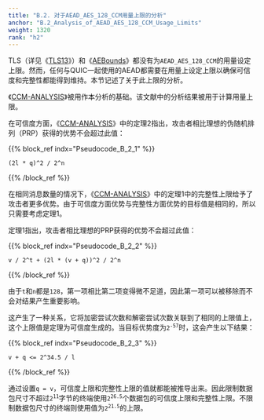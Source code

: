 ```yaml
---
title: "B.2. 对于AEAD_AES_128_CCM用量上限的分析"
anchor: "B.2_Analysis_of_AEAD_AES_128_CCM_Usage_Limits"
weight: 1320
rank: "h2"
---
```


TLS（详见《[TLS13](https://www.rfc-editor.org/info/rfc8446)》）和《[AEBounds](https://www.isg.rhul.ac.uk/~kp/TLS-AEbounds.pdf)》都没有为`AEAD_AES_128_CCM`的用量设定上限。然而，任何与QUIC一起使用的AEAD都需要在用量上设定上限以确保可信度和完整性都能得到维持。本节记述了关于此上限的分析。

《[CCM-ANALYSIS](https://doi.org/10.1007/3-540-36492-7_7)》被用作本分析的基础。该文献中的分析结果被用于计算用量上限。

在可信度方面，《[CCM-ANALYSIS](https://doi.org/10.1007/3-540-36492-7_7)》中的定理2指出，攻击者相比理想的伪随机排列（PRP）获得的优势不会超过此值：

{{% block_ref
indx="Pseudocode_B_2_1" %}}

```
(2l * q)^2 / 2^n
```

{{% /block_ref %}}

在相同消息数量的情况下，《[CCM-ANALYSIS](https://doi.org/10.1007/3-540-36492-7_7)》中的定理1中的完整性上限给予了攻击者更多优势。由于可信度方面优势与完整性方面优势的目标值是相同的，所以只需要考虑定理1。

定理1指出，攻击者相比理想的PRP获得的优势不会超过此值：

{{% block_ref
indx="Pseudocode_B_2_2" %}}

```
v / 2^t + (2l * (v + q))^2 / 2^n
```

{{% /block_ref %}}

由于`t`和`n`都是`128`，第一项相比第二项变得微不足道，因此第一项可以被移除而不会对结果产生重要影响。

这产生了一种关系，它将加密尝试次数和解密尝试次数关联到了相同的上限值上，这个上限值是定理为可信度生成的。当目标优势度为<code>2<sup>-57</sup></code>时，这会产生以下结果：

{{% block_ref
indx="Pseudocode_B_2_3" %}}

```
v + q <= 2^34.5 / l
```

{{% /block_ref %}}

通过设置`q = v`，可信度上限和完整性上限的值就都能被推导出来。因此限制数据包尺寸不超过<code>2<sup>11</sup></code>字节的终端使用<code>2<sup>26.5</sup></code>个数据包的可信度上限和完整性上限。不限制数据包尺寸的终端则使用值为<code>2<sup>21.5</sup></code>的上限。
